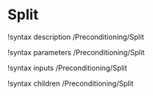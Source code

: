 <!-- MOOSE Documentation Stub: Remove this when content is added. -->

# Split
!syntax description /Preconditioning/Split

!syntax parameters /Preconditioning/Split

!syntax inputs /Preconditioning/Split

!syntax children /Preconditioning/Split

